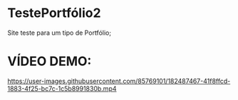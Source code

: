 # TestePortfólio2
Site teste para um tipo de Portfólio; 

# VÍDEO DEMO:
https://user-images.githubusercontent.com/85769101/182487467-41f8ffcd-1883-4f25-bc7c-1c5b8991830b.mp4
